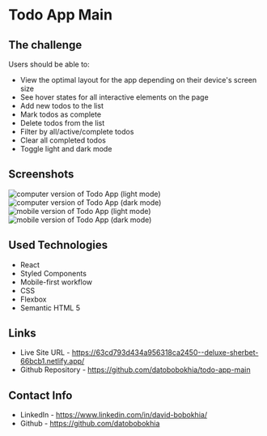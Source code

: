 # Todo App Main

## The challenge

Users should be able to:

* View the optimal layout for the app depending on their device's screen size
* See hover states for all interactive elements on the page
* Add new todos to the list
* Mark todos as complete
* Delete todos from the list
* Filter by all/active/complete todos
* Clear all completed todos
* Toggle light and dark mode


## Screenshots

<img src="https://user-images.githubusercontent.com/69156870/202261101-21be19d2-f8af-40cf-897c-1dc10255aba4.PNG" alt="computer version of Todo App (light mode)">

<img src="https://user-images.githubusercontent.com/69156870/202261315-6656f56e-8cb7-4635-a27a-574d5fe28956.PNG" alt="computer version of Todo App (dark mode)">

<img src="https://user-images.githubusercontent.com/69156870/202261566-fc61670a-3328-436b-813e-61d37958101e.PNG" alt="mobile version of Todo App (light mode)">

<img src="https://user-images.githubusercontent.com/69156870/202261702-44310a98-8ceb-441e-97e6-e7d4ed711490.PNG" alt="mobile version of Todo App (dark mode)">

## Used Technologies

* React
* Styled Components
* Mobile-first workflow
* CSS
* Flexbox
* Semantic HTML 5


## Links

* Live Site URL - https://63cd793d434a956318ca2450--deluxe-sherbet-66bcb1.netlify.app/
* Github Repository - https://github.com/datobobokhia/todo-app-main

## Contact Info

* LinkedIn - https://www.linkedin.com/in/david-bobokhia/
* Github - https://github.com/datobobokhia
